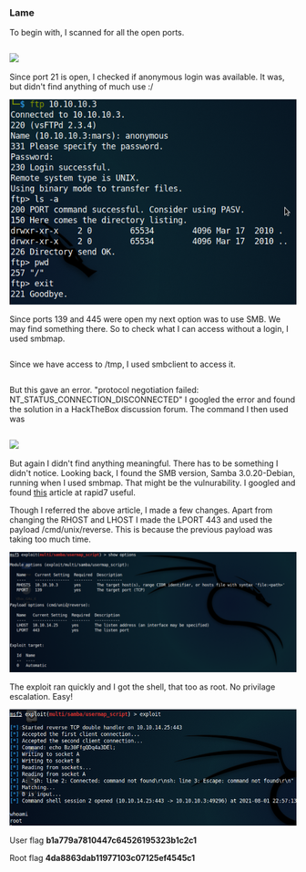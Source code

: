 ### Lame

To begin with, I scanned for all the open ports.
```nmap -p- -T4 -Pn 10.10.10.3
```
![](images/lame-nmap1.png)

Since port 21 is open, I checked if anonymous login was available. It was, but didn't find anything of much use :/

![](images/lame-ftp.png)

Since ports 139 and 445 were open my next option was to use SMB. We may find something there. So to check what I can access without a login, I used smbmap.
```smbmap -H 10.10.10.3
```
Since we have access to /tmp, I used smbclient to access it.
```smbclient -N ////10.10.10.3/tmp
```
But this gave an error. "protocol negotiation failed: NT_STATUS_CONNECTION_DISCONNECTED"
I googled the error and found the solution in a HackTheBox discussion forum. The command I then used was

```smbclient -N ////10.10.10.3/tmp --option='client min protocol=NT1'
```
![](images/lame-smb.png)

But again I didn't find anything meaningful. There has to be something I didn't notice. Looking back, I found the SMB version, Samba 3.0.20-Debian, running when I used smbmap. That might be the vulnurability. I googled and found [this](https://www.rapid7.com/db/modules/exploit/multi/samba/usermap_script/) article at rapid7 useful.

Though I referred the above article, I made a few changes. Apart from changing the RHOST and LHOST I made the LPORT 443 and used the payload /cmd/unix/reverse. This is because the previous payload was taking too much time.

![](images/lame-msf1.png)

The exploit ran quickly and I got the shell, that too as root. No privilage escalation. Easy!

![](images/lame-msf2.png)

User flag **b1a779a7810447c64526195323b1c2c1**

Root flag **4da8863dab11977103c07125ef4545c1**

